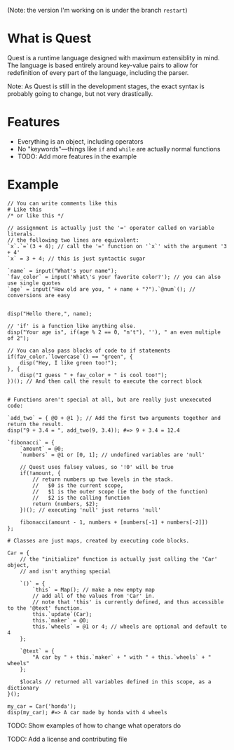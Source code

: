 (Note: the version I'm working on is under the branch `restart`)

# What is Quest
Quest is a runtime language designed with maximum extensiblity in mind. The language is based entirely around key-value pairs to allow for redefinition of every part of the language, including the parser.

Note: As Quest is still in the development stages, the exact syntax is probably going to change, but not very drastically.

# Features
- Everything is an object, including operators
- No "keywords"—things like `if` and `while` are actually normal functions
- TODO: Add more features in the example

# Example

```
// You can write comments like this
# Like this
/* or like this */

// assignment is actually just the '=' operator called on variable literals.
// the following two lines are equivalent:
`x`.`=`(3 + 4); // call the '=' function on '`x`' with the argument '3 + 4'
`x` = 3 + 4; // this is just syntactic sugar

`name` = input("What's your name"); 
`fav_color` = input('What\'s your favorite color?'); // you can also use single quotes
`age` = input("How old are you, " + name + "?").`@num`(); // conversions are easy


disp("Hello there,", name);

// 'if' is a function like anything else.
disp("Your age is", if(age % 2 == 0, "n't"), ''), " an even multiple of 2");

// You can also pass blocks of code to if statements
if(fav_color.`lowercase`() == "green", {
	disp("Hey, I like green too!");
}, {
	disp("I guess " + fav_color + " is cool too!");
})(); // And then call the result to execute the correct block


# Functions aren't special at all, but are really just unexecuted code:

`add_two` = { @0 + @1 }; // Add the first two arguments together and return the result.
disp("9 + 3.4 = ", add_two(9, 3.4)); #=> 9 + 3.4 = 12.4

`fibonacci` = {
	`amount` = @0;
	`numbers` = @1 or [0, 1]; // undefined variables are 'null'

	// Quest uses falsey values, so '!0' will be true
	if(!amount, {
		// return numbers up two levels in the stack.
		//   $0 is the current scope,
		//   $1 is the outer scope (ie the body of the function)
		//   $2 is the calling function
		return (numbers, $2);
	})(); // executing 'null' just returns 'null'

	fibonacci(amount - 1, numbers + [numbers[-1] + numbers[-2]])
};

# Classes are just maps, created by executing code blocks.

Car = {
	// the "initialize" function is actually just calling the 'Car' object,
	// and isn't anything special

	`()` = {
		`this` = Map(); // make a new empty map
		// add all of the values from 'Car' in.
		// note that 'this' is currently defined, and thus accessible to the '@text' function.
		this.`update`(Car);
		this.`maker` = @0;
		this.`wheels` = @1 or 4; // wheels are optional and default to 4
	};

	`@text` = {
		"A car by " + this.`maker` + " with " + this.`wheels` + " wheels"
	};

	$locals // returned all variables defined in this scope, as a dictionary
}();

my_car = Car('honda');
disp(my_car); #=> A car made by honda with 4 wheels

```

TODO: Show examples of how to change what operators do

TODO: Add a license and contributing file



